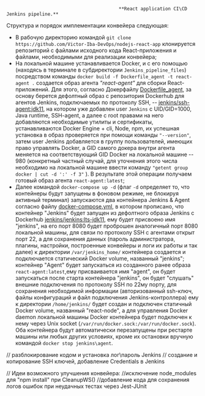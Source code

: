                                              **React application CI\CD Jenkins pipeline.**


Структура и порядок имплементации конвейера следующая:

* В рабочую директорию командой `git clone https://github.com/Victor-Iba-DevOps/nodejs-react-app` клонируется репозиторий с файлами исходного кода React-приложения и файлами, необходимыми для реализации конвейера; 
* На локальной машине устанавливается Docker, и с его помощью (находясь в терминале в субдиректории `Jenkins_pipeline_files`) посредством команды `docker build -f Dockerfile_agent -t react-agent .` создается образ агента *"react-agent"* для сборки React-приложений. Для этого, согласно Докерфайлу [Dockerfile_agent](https://github.com/Victor-Iba-DevOps/nodejs-react-app/tree/main/Jenkins_pipeline_files/Dockerfile_agent), за основу берется дефолтный образ с репозитория Dockerhub для агентов Jenkins, подключаемых по протоколу SSH, -- [jenkins/ssh-agent:jdk11](https://hub.docker.com/layers/ssh-agent/jenkins/ssh-agent/jdk11/images/sha256-f9c02c0c92b515188e4b27da822f2845d743331e15f105271eb486c5232245f8), на котором уже добавлен user `Jenkins` с UID/GID=1000, Java runtime, SSH-agent, а далее с root правами на него добавляются необходимые утилиты и сертификаты, устанавливаются Docker Engine + cli, Node, npm, их успешная установка в образ проверяется при помощи команды `"--version"`, затем user Jenkins добавляется в группу пользователей, имеющих право управлять Docker, а GID самого докера внутри агента меняется на соответствующий GID Docker на локальной машине -- 980 (конкретный частный случай, для уточнения этого числа необходимо на локальной машине ввести команду `"getent group docker | cut -d ':' -f 3"` ). В результате этой операции получаем готовый образ агента `react-agent:latest`;
* Далее командой `docker-compose up -d` (флаг `-d` определяет то, что контейнеры будут запущены в фоновом режиме, не блокируя активный терминал) запускаются два контейнера Jenkins & Agent согласно файлу [docker-compose.yml](https://github.com/Victor-Iba-DevOps/nodejs-react-app/blob/main/Jenkins_pipeline_files/docker-compose.yml), в котором прописано, что контейнер "Jenkins" будет запущен из дефолтного образа Jenkins с Dockerhub [jenkins/jenkins:lts-jdk11](https://hub.docker.com/layers/jenkins/jenkins/jenkins/lts-jdk11/images/sha256-ec98cb8b367b0f9426f71345efe11e001c901704cea0e61fd91beb37af34ef98?context=explore), ему будет присвоено имя "jenkins", на его порт 8080 будет проброшен аналогичный порт 8080 локальной машины, для связи по протоколу SSH с агентами открыт порт 22, а для сохранения данных (пароль администратора, плагины, настройки, построенные конвейеры и логи их работы и так далее) к директории `/var/jenkins_home/` контейнера создается и подключается статический Docker volume, названный "jenkins"; контейнер "Agent" будет запускаться из созданного ранее образа `react-agent:latest`,ему присваивается имя "agent", он будет запускаться после старта контейнера "jenkins", он будет "слушать" внешние подключения по протоколу SSH по 22му порту, для сохранения необходимой информации (авторизованный ssh-ключ, файлы конфигураций и файл подключения Jenkins-контроллера) ему к директории `/home/jenkins/` будет создан и подключен статичный Docker volume, названный "react-node", а для управления Docker daemon локальной машины Docker контейнера будет подключен к нему через Unix socket (`/var/run/docker.sock:/var/run/docker.sock`). Оба контейнера будут автоматически перезапущены при рестарте машины или любых других условиях, кроме их остановки вручную командой `docker stop jenkins\agent`.




// разблокирование кодом и установка лог\пароль Jenkins 
// создание и копирование SSH ключей, добавление Credentials в Jenkins


// Идеи возможного улучшения конвейера:
//исключение node_modules для "npm install" при CleanupWS()
//добавление кода для сохранения логов ошибок при неудачных тестах через  Jest-JUnit